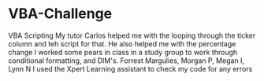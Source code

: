 # VBA-Challenge
VBA Scripting
My tutor Carlos helped me with the looping through the ticker column and teh script for that. He also helped me with the percentage change
I worked some pears in class in a study group to work through conditional formatting, and DIM's. Forrest Margulies, Morgan P, Megan I, Lynn N
I used the Xpert Learning assistant to check my code for any errors 
